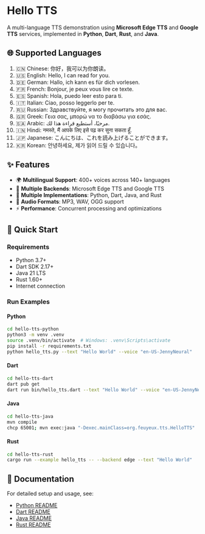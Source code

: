 # Hello TTS

A multi-language TTS demonstration using **Microsoft Edge TTS** and **Google TTS** services, implemented in **Python**, **Dart**, **Rust**, and **Java**.

## 🌐 Supported Languages

1. 🇨🇳 Chinese: 你好，我可以为你朗读。
2. 🇺🇸 English: Hello, I can read for you.
3. 🇩🇪 German: Hallo, ich kann es für dich vorlesen.
4. 🇫🇷 French: Bonjour, je peux vous lire ce texte.
5. 🇪🇸 Spanish: Hola, puedo leer esto para ti.
6. 🇮🇹 Italian: Ciao, posso leggerlo per te.
7. 🇷🇺 Russian: Здравствуйте, я могу прочитать это для вас.
8. 🇬🇷 Greek: Γεια σας, μπορώ να το διαβάσω για εσάς.
9. 🇸🇦 Arabic: مرحبًا، أستطيع قراءة هذا لك.
10. 🇮🇳 Hindi: नमस्ते, मैं आपके लिए इसे पढ़ कर सुना सकता हूँ.
11. 🇯🇵 Japanese: こんにちは、これを読み上げることができます。
12. 🇰🇷 Korean: 안녕하세요, 제가 읽어 드릴 수 있습니다。

## ✨ Features

- 🌍 **Multilingual Support**: 400+ voices across 140+ languages
- 🔄 **Multiple Backends**: Microsoft Edge TTS and Google TTS
- 🚀 **Multiple Implementations**: Python, Dart, Java, and Rust
- 📁 **Audio Formats**: MP3, WAV, OGG support
- ⚡ **Performance**: Concurrent processing and optimizations

## 🚀 Quick Start

### Requirements

- Python 3.7+
- Dart SDK 2.17+
- Java 21 LTS
- Rust 1.60+
- Internet connection

### Run Examples

#### Python

```bash
cd hello-tts-python
python3 -m venv .venv
source .venv/bin/activate  # Windows: .venv\Scripts\activate
pip install -r requirements.txt
python hello_tts.py --text "Hello World" --voice "en-US-JennyNeural"
```

#### Dart

```bash
cd hello-tts-dart
dart pub get
dart run bin/hello_tts.dart --text "Hello World" --voice "en-US-JennyNeural"
```

#### Java

```bash
cd hello-tts-java
mvn compile
chcp 65001; mvn exec:java "-Dexec.mainClass=org.feuyeux.tts.HelloTTS"
```

#### Rust

```bash
cd hello-tts-rust
cargo run --example hello_tts -- --backend edge --text "Hello World"
```

## 📖 Documentation

For detailed setup and usage, see:

- [Python README](./hello-tts-python/README.md)
- [Dart README](./hello-tts-dart/README.md)
- [Java README](./hello-tts-java/README.md)
- [Rust README](./hello-tts-rust/README.md)

